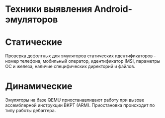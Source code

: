 # Техники выявления Android-эмуляторов

# Статические
  Проверка дефолтных для эмуляторов статических идентификаторов - номер телефона, мобильный оператор, идентификатор IMSI, параметры ОС и железа, наличие специфических директорий и файлов.
# Динамические
  Эмуляторы на базе QEMU приостанавливают работу при вызове ассемблерной инструкции BKPT (ARM). Приостановка происходит по типу работы дебаггера.
